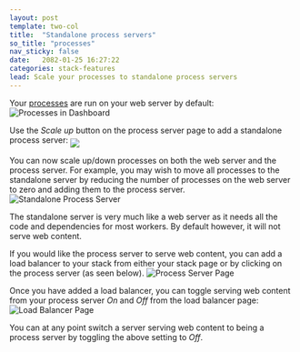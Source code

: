 ```yaml
---
layout: post
template: two-col
title:  "Standalone process servers"
so_title: "processes"
nav_sticky: false
date:   2082-01-25 16:27:22
categories: stack-features
lead: Scale your processes to standalone process servers
---
```


Your [processes](/stack-features/proc-files.html) are run on your web server by default:
![Processes in Dashboard](http://cdn.cloud66.com.s3.amazonaws.com/images/help/processes_page.png)

Use the <i>Scale up</i> button on the process server page to add a standalone process server: <img src="http://cdn.cloud66.com.s3.amazonaws.com/images/help/scale_up_button.png" align="middle">

You can now scale up/down processes on both the web server and the process server. For example, you may wish to move all processes to the standalone server by reducing the number of processes on the web server to zero and adding them to the process server.
![Standalone Process Server](http://cdn.cloud66.com.s3.amazonaws.com/images/help/standalone_process_server.png)

The standalone server is very much like a web server as it needs all the code and dependencies for most workers. By default however, it will not serve web content.

If you would like the process server to serve web content, you can add a load balancer to your stack from either your stack page or by clicking on the process server (as seen below).
![Process Server Page](http://cdn.cloud66.com.s3.amazonaws.com/images/help/process_server_page.png)

Once you have added a load balancer, you can toggle serving web content from your process server <i>On</i> and <i>Off</i> from the load balancer page:
![Load Balancer Page](http://cdn.cloud66.com.s3.amazonaws.com/images/help/load_balancer_page.png)

You can at any point switch a server serving web content to being a process server by toggling the above setting to <i>Off</i>.




